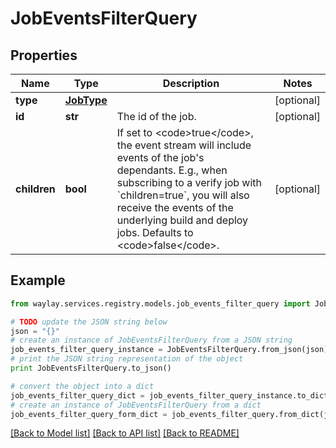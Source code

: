 # JobEventsFilterQuery


## Properties

Name | Type | Description | Notes
------------ | ------------- | ------------- | -------------
**type** | [**JobType**](JobType.md) |  | [optional] 
**id** | **str** | The id of the job. | [optional] 
**children** | **bool** | If set to &lt;code&gt;true&lt;/code&gt;, the event stream will include events of the job&#39;s dependants. E.g., when subscribing to a verify job with &#x60;children&#x3D;true&#x60;, you will also receive the events of the underlying build and deploy jobs. Defaults to &lt;code&gt;false&lt;/code&gt;. | [optional] 

## Example

```python
from waylay.services.registry.models.job_events_filter_query import JobEventsFilterQuery

# TODO update the JSON string below
json = "{}"
# create an instance of JobEventsFilterQuery from a JSON string
job_events_filter_query_instance = JobEventsFilterQuery.from_json(json)
# print the JSON string representation of the object
print JobEventsFilterQuery.to_json()

# convert the object into a dict
job_events_filter_query_dict = job_events_filter_query_instance.to_dict()
# create an instance of JobEventsFilterQuery from a dict
job_events_filter_query_form_dict = job_events_filter_query.from_dict(job_events_filter_query_dict)
```
[[Back to Model list]](../README.md#documentation-for-models) [[Back to API list]](../README.md#documentation-for-api-endpoints) [[Back to README]](../README.md)


